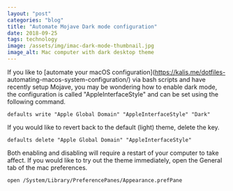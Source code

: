 ```yaml
---
layout: "post"
categories: "blog"
title: "Automate Mojave Dark mode configuration"
date: 2018-09-25
tags: technology
image: /assets/img/imac-dark-mode-thumbnail.jpg
image_alt: Mac computer with dark desktop theme
---
```


If you like to [automate your macOS configuration](https://kalis.me/dotfiles-
automating-macos-system-configuration/) via bash scripts and have recently
setup Mojave, you may be wondering how to enable dark mode, the configuration
is called "AppleInterfaceStyle" and can be set using the following command.

    defaults write "Apple Global Domain" "AppleInterfaceStyle" "Dark"

If you would like to revert back to the default (light) theme, delete the key.

    defaults delete "Apple Global Domain" "AppleInterfaceStyle"

Both enabling and disabling will require a restart of your computer to take
affect. If you would like to try out the theme immediately, open the General
tab of the mac preferences.

    open /System/Library/PreferencePanes/Appearance.prefPane
